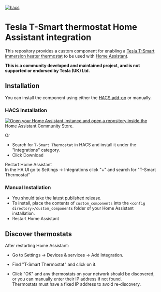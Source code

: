 [![hacs][hacsbadge]][hacs]

# Tesla T-Smart thermostat Home Assistant integration

This repository provides a custom component for enabling a [Tesla T-Smart immersion heater thermostat](https://www.teslauk.com/product/7795/t-smart-thermostat) to be used with [Home Assistant](https://home-assistant.io).

**This is a community developed and maintained project, and is not supported or endorsed by Tesla (UK) Ltd.**

## Installation

You can install the component using either the [HACS add-on](https://hacs.xyz) or manually.

### HACS Installation

[![Open your Home Assistant instance and open a repository inside the Home Assistant Community Store.](https://my.home-assistant.io/badges/hacs_repository.svg)](https://my.home-assistant.io/redirect/hacs_repository/?owner=pdw-mb&repository=tsmart_ha&category=Integration)

Or

* Search for `T-Smart Thermostat` in HACS and install it under the "Integrations" category.
* Click Download

Restart Home Assistant  
In the HA UI go to Settings -> Integrations click "+" and search for "T-Smart Thermostat"

### Manual Installation

* You should take the latest [published release](https://github.com/pdw-mb/tsmart_ha/releases).  
* To install, place the contents of `custom_components` into the `<config directory>/custom_components` folder of your Home Assistant installation.  
* Restart Home Assistant  


## Discover thermostats

After restarting Home Assistant:

* Go to Settings -> Devices & services -> Add Integration.

* Find "T-Smart Thermostat" and click on it.

* Click "OK" and any thermostats on your network should be discovered, or you can manually enter their IP address if not found.  
Thermostats must have a fixed IP address to avoid re-discovery.

<!---->
[hacs]: https://github.com/hacs/integration
[hacsbadge]: https://img.shields.io/badge/HACS-Default-41BDF5.svg?style=for-the-badge
